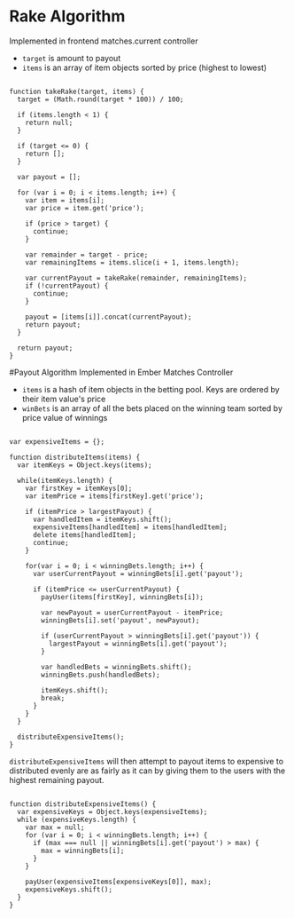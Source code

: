 # Rake Algorithm
Implemented in frontend matches.current controller

* `target` is amount to payout
* `items` is an array of item objects sorted by price (highest to lowest)

<pre><code>
function takeRake(target, items) {
  target = (Math.round(target * 100)) / 100;

  if (items.length < 1) {
    return null;
  }

  if (target <= 0) {
    return [];
  }

  var payout = [];

  for (var i = 0; i < items.length; i++) {
    var item = items[i];
    var price = item.get('price');

    if (price > target) {
      continue;
    }

    var remainder = target - price;
    var remainingItems = items.slice(i + 1, items.length);

    var currentPayout = takeRake(remainder, remainingItems);
    if (!currentPayout) {
      continue;
    }

    payout = [items[i]].concat(currentPayout);
    return payout;
  }

  return payout;
}
</code></pre>

#Payout Algorithm
Implemented in Ember Matches Controller

* `items` is a hash of item objects in the betting pool. Keys are ordered by
their item value's price
* `winBets` is an array of all the bets placed on the winning team sorted by
price value of winnings

<pre><code>
var expensiveItems = {};

function distributeItems(items) {
  var itemKeys = Object.keys(items);

  while(itemKeys.length) {
    var firstKey = itemKeys[0];
    var itemPrice = items[firstKey].get('price');

    if (itemPrice > largestPayout) {
      var handledItem = itemKeys.shift();
      expensiveItems[handledItem] = items[handledItem];
      delete items[handledItem];
      continue;
    }

    for(var i = 0; i < winningBets.length; i++) {
      var userCurrentPayout = winningBets[i].get('payout');

      if (itemPrice <= userCurrentPayout) {
        payUser(items[firstKey], winningBets[i]);

        var newPayout = userCurrentPayout - itemPrice;
        winningBets[i].set('payout', newPayout);

        if (userCurrentPayout > winningBets[i].get('payout')) {
          largestPayout = winningBets[i].get('payout');
        }

        var handledBets = winningBets.shift();
        winningBets.push(handledBets);

        itemKeys.shift();
        break;
      }
    }
  }

  distributeExpensiveItems();
}
</code></pre>

`distributeExpensiveItems` will then attempt to payout items to expensive to
distributed evenly are as fairly as it can by giving them to the users with the
highest remaining payout.

<pre><code>
function distributeExpensiveItems() {
  var expensiveKeys = Object.keys(expensiveItems);
  while (expensiveKeys.length) {
    var max = null;
    for (var i = 0; i < winningBets.length; i++) {
      if (max === null || winningBets[i].get('payout') > max) {
        max = winningBets[i];
      }
    }

    payUser(expensiveItems[expensiveKeys[0]], max);
    expensiveKeys.shift();
  }
}
</code></pre>
